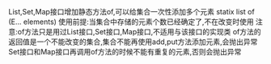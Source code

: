 <!--
 * @Author: your name
 * @Date: 2020-03-25 19:05:39
 * @LastEditTime: 2020-03-25 19:10:09
 * @LastEditors: Please set LastEditors
 * @Description: In User Settings Edit
 * @FilePath: \undefinedd:\Github\Xmind-and-md\md\java\集合JDK1.9新特性.md
 -->
List,Set,Map接口增加静态方法of,可以给集合一次性添加多个元素
statix <E> list<E> of (E... elements)
使用前提:当集合中存储的元素个数已经确定了,不在改变时使用
注意:of方法只是用过List接口,Set接口,Map接口,不适用与该接口的实现类
of方法的返回值是一个不能改变的集合,集合不能再使用add,put方法添加元素,会抛出异常
Set接口和Map接口再调用of方法的时候不能有重复的元素,否则会抛出异常